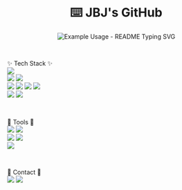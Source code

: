 <p align="center">
  <h1 align="center">⌨️ JBJ's GitHub</h3>
</p>

<p align="center">
  <img src="https://readme-typing-svg.demolab.com/?lines=Welcome+to+JBJ's+GitHub!;조범준의+깃허브에+오신걸+환영합니다!;&font=Fira%20Code&center=true&width=380&height=50&duration=4000&pause=1000" alt="Example Usage - README Typing SVG">
</p>

<br/>

✨ Tech Stack ✨
<br/>
<img src="https://img.shields.io/badge/react-61DAFB?style=for-the-badge&logo=react&logoColor=FFFFFF" />
<br/>
<img src="https://img.shields.io/badge/javascript-F7DF1E?style=for-the-badge&logo=javascript&logoColor=20232a" />
<img src="https://img.shields.io/badge/typescript-3178C6?style=for-the-badge&logo=typescript&logoColor=FFFFFF" />
<br/>
<img src="https://img.shields.io/badge/html5-E34F26?style=for-the-badge&logo=html5&logoColor=FFFFFF" />
<img src="https://img.shields.io/badge/tailwind+css-06B6D4?style=for-the-badge&logo=tailwindcss&logoColor=FFFFFF" />
<img src="https://img.shields.io/badge/vanillaextract+css-ECD53F?style=for-the-badge&logo=css3&logoColor=20232a" />
<img src="https://img.shields.io/badge/css3-1572B6?style=for-the-badge&logo=css3&logoColor=FFFFFF" />
<br/>
<img src="https://img.shields.io/badge/tanstackquery-FF4154?style=for-the-badge&logo=reactquery&logoColor=FFFFFF" />
<img src="https://img.shields.io/badge/reactrouter-CA4245?style=for-the-badge&logo=reactrouter&logoColor=FFFFFF" />

<br/>

🔨 Tools 🔨
<br/>
<img src="https://img.shields.io/badge/git-F05032?style=for-the-badge&logo=git&logoColor=FFFFFF" />
<img src="https://img.shields.io/badge/github-181717?style=for-the-badge&logo=github&logoColor=FFFFFF" />
<br/>
<img src="https://img.shields.io/badge/notion-FFFFFF?style=for-the-badge&logo=notion&logoColor=20232a" />
<img src="https://img.shields.io/badge/figma-F24E1E?style=for-the-badge&logo=reactrouter&logoColor=FFFFFF" />
<br/>
<img src="https://img.shields.io/badge/reactrouter-20232a?style=for-the-badge&logo=reactrouter&logoColor=FFFFFF" />

<br/>

📌 Contact 📌
<br/>
<img src="https://img.shields.io/badge/reactrouter-20232a?style=for-the-badge&logo=reactrouter&logoColor=CA4245" />
<img src="https://img.shields.io/badge/reactrouter-20232a?style=for-the-badge&logo=reactrouter&logoColor=CA4245" />
